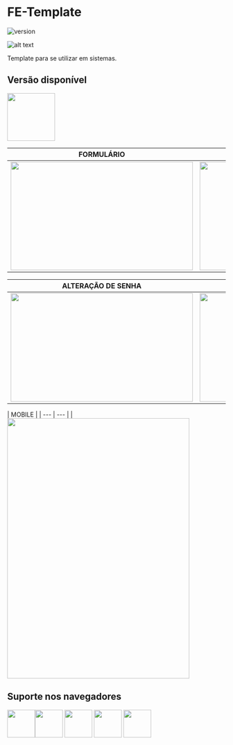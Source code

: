 # FE-Template

![version](https://img.shields.io/badge/version-1.0.0-blue.svg)

![alt text](https://uploaddeimagens.com.br/images/001/975/812/original/Captura_de_Tela_2019-03-20_às_20.11.44.png "tela")

Template para se utilizar em sistemas.

## Versão disponível

[<img src="https://s3.amazonaws.com/creativetim_bucket/github/angular.png" width="110" height="110" />](https://angular.io/)

| FORMULÁRIO | VALIDAÇÃO |
| --- | --- |
| <img src="https://uploaddeimagens.com.br/images/001/975/813/original/Captura_de_Tela_2019-03-20_às_20.12.06.png" width="420" height="250" /> | <img src="https://uploaddeimagens.com.br/images/001/975/814/original/Captura_de_Tela_2019-03-20_às_20.12.15.png" width="420" height="250" />

| ALTERAÇÃO DE SENHA | MENU |
| --- | --- |
| <img src="https://uploaddeimagens.com.br/images/001/975/815/original/Captura_de_Tela_2019-03-20_às_20.12.41.png" width="420" height="250" /> | <img src="https://uploaddeimagens.com.br/images/001/975/818/original/Captura_de_Tela_2019-03-20_às_20.14.15.png" width="420" height="250" />

| MOBILE |
| --- | --- |
| <img src="https://uploaddeimagens.com.br/images/001/975/817/original/Captura_de_Tela_2019-03-20_às_20.13.37.png" width="420" height="600" />

## Suporte nos navegadores

<img src="https://s3.amazonaws.com/creativetim_bucket/github/browser/chrome.png" width="64" height="64"><img src="https://s3.amazonaws.com/creativetim_bucket/github/browser/firefox.png" width="64" height="64"> <img src="https://s3.amazonaws.com/creativetim_bucket/github/browser/edge.png" width="64" height="64"> <img src="https://s3.amazonaws.com/creativetim_bucket/github/browser/safari.png" width="64" height="64"> <img src="https://s3.amazonaws.com/creativetim_bucket/github/browser/opera.png" width="64" height="64">
